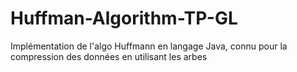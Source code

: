 # Huffman-Algorithm-TP-GL
Implémentation de l'algo Huffmann en langage Java, connu pour la compression des données en utilisant les arbes
